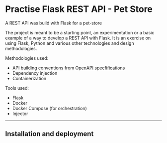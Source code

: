 # Practise Flask REST API - Pet Store
A REST API was build with Flask for a pet-store

The project is meant to be a starting point, an experimentation or a basic example of a way to develop a REST API with Flask. 
It is an exercise on using Flask, Python and various other technologies and design methodologies.

Methodologies used:
  - API building conventions from  [OpenAPI specfifications](https://swagger.io/specification/)
  - Dependency injection
  - Containerization


Tools used:
  - Flask
  - Docker
  - Docker Compose (for orchestration)
  - Injector

---

## Installation and deployment

